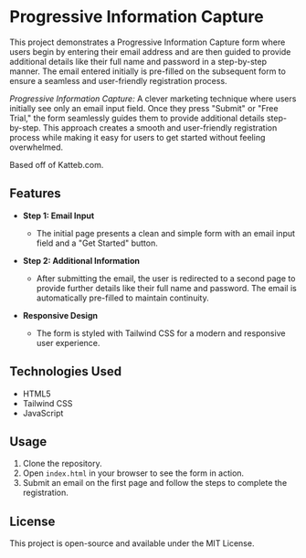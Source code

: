 # Progressive Information Capture

This project demonstrates a Progressive Information Capture form where users begin by entering their email address and are then guided to provide additional details like their full name and password in a step-by-step manner. The email entered initially is pre-filled on the subsequent form to ensure a seamless and user-friendly registration process.

*Progressive Information Capture:* A clever marketing technique where users initially see only an email input field. Once they press "Submit" or "Free Trial," the form seamlessly guides them to provide additional details step-by-step. This approach creates a smooth and user-friendly registration process while making it easy for users to get started without feeling overwhelmed. 

Based off of Katteb.com.

## Features

- **Step 1: Email Input**
  - The initial page presents a clean and simple form with an email input field and a "Get Started" button.

- **Step 2: Additional Information**
  - After submitting the email, the user is redirected to a second page to provide further details like their full name and password. The email is automatically pre-filled to maintain continuity.

- **Responsive Design**
  - The form is styled with Tailwind CSS for a modern and responsive user experience.

## Technologies Used

- HTML5
- Tailwind CSS
- JavaScript

## Usage

1. Clone the repository.
2. Open `index.html` in your browser to see the form in action.
3. Submit an email on the first page and follow the steps to complete the registration.

## License

This project is open-source and available under the MIT License.
